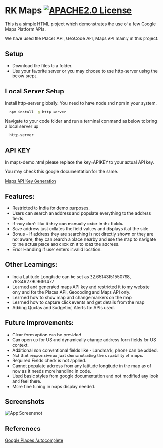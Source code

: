 # RK Maps [![APACHE2.0 License](https://img.shields.io/badge/License-APACHE%202.0-green.svg)](https://choosealicense.com/licenses/apache-2.0/)
This is a simple HTML project which demonstrates the use of a few Google Maps Platform APIs.

We have used the Places API, GeoCode API, Maps API mainly in this project.

## Setup
- Download the files to a folder.
- Use your favorite server or you may choose to use http-server using the below steps.

## Local Server Setup
Install http-server globally. You need to have node and npm in your system.
```bash
  npm install -g http-server
```
Navigate to your code folder and run a terminal command as below to bring a local server up
```bash
  http-server
```

## API KEY
In maps-demo.html please replace the key=APIKEY to your actual API key.

You may check this google documentation for the same.

[Maps API Key Generation](https://developers.google.com/maps/documentation/javascript/get-api-key)

## Features:
- Restricted to India for demo purposes.
- Users can search an address and populate everything to the address fields.
- If they don't like it they can manually enter in the fields.
- Save address just collates the field values and displays it at the side.
- Bonus - If address they are searching is not directly shown or they are not aware, they can search a place nearby and use the map to navigate to the actual place and click on it to load the address.
- Error Handling if user enters invalid location.

## Other Learnings:
- India Latitude Longitude can be set as 22.65143151550798, 79.34627909691477
- Learned and generated maps API key and restricted it to my website only and for the Places API, Geocoding and Maps API only.
- Learned how to show map and change markers on the map
- Learned how to capture click events and get details from the map.
- Adding Quotas and Budgeting Alerts for APIs used.

## Future Improvements:
- Clear form option can be provided.
- Can open up for US and dynamically change address form fields for US context.
- Additional non conventional fields like - Landmark, phone can be added.
- Not that responsive as just demonstrating the capability of maps.
- Required Fields check is not applied.
- Cannot populate address from any latitude longitude in the map as of now as it needs more handling in code.
- Used basic styles from google documentation and not modified any look and feel there.
- More fine tuning in maps display needed.

## Screenshots
![App Screenshot](https://rkshenoy.in/rkmaps/1.png)

## References

[Google Places Autocomplete](https://developers.google.com/maps/documentation/javascript/place-autocomplete)
